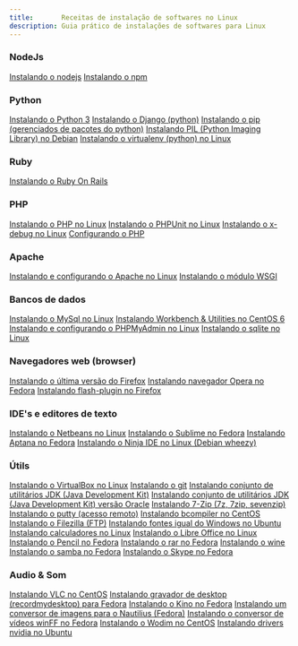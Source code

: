 ```yaml
---
title:       Receitas de instalação de softwares no Linux
description: Guia prático de instalações de softwares para Linux
---
```


### NodeJs

<div class="list-group">
    <a class="list-group-item" href="/linux/instalando-nodejs/" >Instalando o nodejs</a>
    <a class="list-group-item" href="/linux/instalando-npm/" >Instalando o npm</a>
</div>


### Python

<div class="list-group">
    <a class="list-group-item" href="/linux/instalando-python/" >Instalando o Python 3</a>
    <a class="list-group-item" href="/linux/instalando-django/" >Instalando o Django (python)</a>
    <a class="list-group-item" href="/linux/instalando-pip/" >Instalando o pip (gerenciados de pacotes do python)</a>
    <a class="list-group-item" href="/linux/instalando-pil/" >Instalando PIL (Python Imaging Library) no Debian</a>
    <a class="list-group-item" href="/linux/instalando-virtualenv/" >Instalando o virtualenv (python) no Linux</a>
</div>


### Ruby

<div class="list-group">
    <a class="list-group-item" href="/linux/instalando-ruby-on-rails/" >Instalando o Ruby On Rails</a>
</div>


### PHP

<div class="list-group">
    <a class="list-group-item" href="/linux/instalando-php/" >Instalando o PHP  no Linux</a>
    <a class="list-group-item" href="/linux/instalando-phpunit/" >Instalando o PHPUnit no Linux</a>
    <a class="list-group-item" href="/linux/instalando-xdebug/" >Instalando o x-debug no Linux</a>
    <a class="list-group-item" href="/linux/configurando-php/" >Configurando o PHP</a>
</div>


### Apache

<div class="list-group">
    <a class="list-group-item" href="/linux/instalando-apache-via-yum-apt-get/" >Instalando e configurando o Apache no Linux</a>
    <a class="list-group-item" href="/linux/instalando-apache-wsgi/" >Instalando o módulo WSGI</a>
</div>


### Bancos de dados

<div class="list-group">
    <a class="list-group-item" href="/linux/instalando-mysql/" >Instalando o MySql no Linux</a>
    <a class="list-group-item" href="/linux/instalando-mysql-workbench/" >Instalando Workbench & Utilities no CentOS 6</a>
    <a class="list-group-item" href="/linux/instalando-phpmyadmin/" >Instalando e configurando o PHPMyAdmin no Linux</a>
    <a class="list-group-item" href="/linux/instalando-sqlite/" >Instalando o sqlite no Linux</a>
</div>



###  Navegadores web (browser)

<div class="list-group">
    <a class="list-group-item" href="/linux/instalando-firefox/" >Instalando o última versão do Firefox</a>
    <a class="list-group-item" href="/linux/instalando-opera" >Instalando navegador Opera no Fedora</a>
    <a class="list-group-item" href="/linux/instalando-flash-plugin/" >Instalando flash-plugin no Firefox</a>
</div>


###  IDE's e editores de texto

<div class="list-group">
    <a class="list-group-item" href="/linux/instalando-netbeans/" >Instalando o Netbeans no Linux</a>
    <a class="list-group-item" href="/linux/instalando-sublime/" >Instalando o Sublime no Fedora</a>
    <a class="list-group-item" href="/linux/instalando-aptana/" >Instalando Aptana no Fedora</a>
    <a class="list-group-item" href="/linux/instalando-ninja-ide/" >Instalando o Ninja IDE no Linux (Debian wheezy)</a>
</div>


###  Útils

<div class="list-group">
    <a class="list-group-item" href="/linux/instalando-virtualbox/" >Instalando o VirtualBox no Linux</a>
    <a class="list-group-item" href="/linux/instalando-git/" >Instalando o git</a>
    <a class="list-group-item" href="/linux/instalando-java/" >Instalando conjunto de utilitários JDK (Java Development Kit)</a>
    <a class="list-group-item" href="/linux/instalando-java-oracle/" >Instalando conjunto de utilitários JDK (Java Development Kit) versão Oracle</a>
    <a class="list-group-item" href="/linux/instalando-7z/" >Instalando 7-Zip (7z, 7zip, sevenzip)</a>
    <a class="list-group-item" href="/linux/instalando-putty/" >Instalando o putty (acesso remoto)</a>
    <a class="list-group-item" href="/linux/instalando-bcompiler/" >Instalando bcompiler no CentOS</a>
    <a class="list-group-item" href="/linux/instalando-filezilla/" >Instalando o Filezilla (FTP)</a>
    <a class="list-group-item" href="/linux/instalando-fonts-windows/" >Instalando fontes igual do Windows no Ubuntu</a>
    <a class="list-group-item" href="/linux/instalando-calculadoras/" >Instalando calculadores no Linux</a>
    <a class="list-group-item" href="/linux/instalando-libre-office/" >Instalando o Libre Office no Linux</a>
    <a class="list-group-item" href="/linux/instalando-pencil/" >Instalando o Pencil no Fedora</a>
    <a class="list-group-item" href="/linux/instalando-rar/" >Instalando o rar no Fedora</a>
    <a class="list-group-item" href="/linux/instalando-wine/" >Instalando o wine</a>
    <a class="list-group-item" href="/linux/instalando-samba/" >Instalando o samba no Fedora</a>
    <a class="list-group-item" href="/linux/instalando-skype/" >Instalando o Skype no Fedora</a>
</div>


###  Audio & Som

<div class="list-group">
    <a class="list-group-item" href="/linux/instalando-vlc/" >Instalando VLC no CentOS</a>
    <a class="list-group-item" href="/linux/instalando-gtk-recordmydesktop/" >Instalando gravador de desktop (recordmydesktop) para Fedora</a>
    <a class="list-group-item" href="/linux/instalando-kino/" >Instalando o Kino no Fedora</a>
    <a class="list-group-item" href="/linux/instalando-nautilus-image-converter/" >Instalando um conversor de imagens para o Nautilius (Fedora)</a>
    <a class="list-group-item" href="/linux/instalando-winff/" >Instalando o conversor de vídeos winFF no Fedora</a>
    <a class="list-group-item" href="/linux/instalando-wodim/" >Instalando o Wodim no CentOS</a>
    <a class="list-group-item" href="/linux/instalando-drivers-nvidia/" >Instalando drivers nvidia no Ubuntu</a>
</div>
